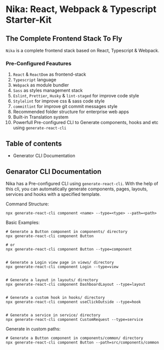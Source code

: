 # Nika: React, Webpack & Typescript Starter-Kit
## The Complete Frontend Stack To Fly

`Nika` is a complete frontend stack based on React, Typescript & Webpack.

### Pre-Configured Feautures
1. `React` & `ReactDom` as frontend-stack
2. `Typescript` language
3. `Webpack` as module bundler
4. `Sass` as styles management stack
5. `Eslint`, `Prettier`, `Husky` & `lint-staged` for improve code style
6. `Stylelint` for improve css & sass code style
7. `commitlint` for improve git commit messages style
8. Recommended folder structure for enterprise web apps
9. Built-in Translation system 
10. Powerfull Pre-configured CLI to Generate components, hooks and etc using `generate-react-cli`

## Table of contents
* Generator CLI Documentation

## Genarator CLI Documentation
Nika has a Pre-configured CLI using `generate-react-cli`.
With the help of this cli, you can automatically generate components, pages, layouts, services and hooks with a specified template.

Command Structure:
```Shell
npx generate-react-cli component <name> --type=<type> --path=<path>
```

Basic Examples:
```Shell
# Generate a Button component in components/ directory
npx generate-react-cli component Button

# or
npx generate-react-cli component Button --type=component


# Generate a Login view page in views/ directory
npx generate-react-cli component Login --type=view


# Generate a layout in layouts/ directory
npx generate-react-cli component DashboardLayout --type=layout


# Generate a custom hook in hooks/ directory
npx generate-react-cli component useClickOutside --type=hook


# Generate a service in service/ directory
npx generate-react-cli component CustomRequest --type=service

```

Generate in custom paths:
```Shell
# Generate a Button component in components/common/ directory
npx generate-react-cli component Button --path=src/components/common

```


